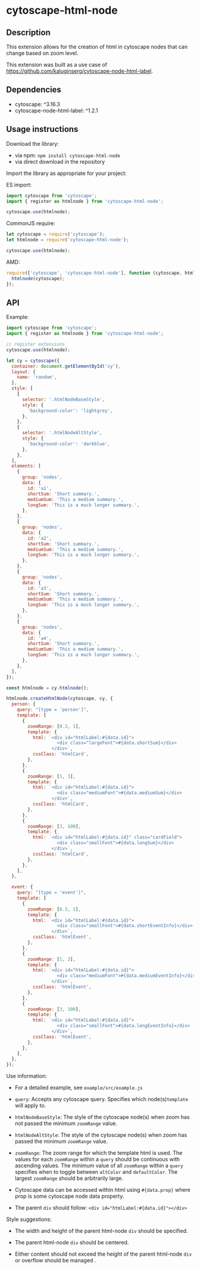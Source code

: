 # cytoscape-html-node

## Description

This extension allows for the creation of html in cytoscape nodes that can change based on zoom level.

This extension was built as a use case of https://github.com/kaluginserg/cytoscape-node-html-label.

## Dependencies

- cytoscape: ^3.16.3
- cytoscape-node-html-label: ^1.2.1

## Usage instructions

Download the library:

- via npm: `npm install cytoscape-html-node`
- via direct download in the repository

Import the library as appropriate for your project:

ES import:

```js
import cytoscape from 'cytoscape';
import { register as htmlnode } from 'cytoscape-html-node';

cytoscape.use(htmlnode);
```

CommonJS require:

```js
let cytoscape = require('cytoscape');
let htmlnode = require('cytoscape-html-node');

cytoscape.use(htmlnode);
```

AMD:

```js
require(['cytoscape', 'cytoscape-html-node'], function (cytoscape, htmlnode) {
  htmlnode(cytoscape);
});
```

## API

Example:

```js
import cytoscape from 'cytoscape';
import { register as htmlnode } from 'cytoscape-html-node';

// register extensions
cytoscape.use(htmlnode);

let cy = cytoscape({
  container: document.getElementById('cy'),
  layout: {
    name: 'random',
  },
  style: [
    {
      selector: '.htmlNodeBaseStyle',
      style: {
        'background-color': 'lightgrey',
      },
    },
    {
      selector: '.htmlNodeAltStyle',
      style: {
        'background-color': 'darkblue',
      },
    },
  ],
  elements: [
    {
      group: 'nodes',
      data: {
        id: 'a1',
        shortSum: 'Short summary.',
        mediumSum: 'This a medium summary.',
        longSum: 'This is a much longer summary.',
      },
    },
    {
      group: 'nodes',
      data: {
        id: 'a2',
        shortSum: 'Short summary.',
        mediumSum: 'This a medium summary.',
        longSum: 'This is a much longer summary.',
      },
    },
    {
      group: 'nodes',
      data: {
        id: 'a3',
        shortSum: 'Short summary.',
        mediumSum: 'This a medium summary.',
        longSum: 'This is a much longer summary.',
      },
    },
    {
      group: 'nodes',
      data: {
        id: 'a4',
        shortSum: 'Short summary.',
        mediumSum: 'This a medium summary.',
        longSum: 'This is a much longer summary.',
      },
    },
  ],
});

const htmlnode = cy.htmlnode();

htmlnode.createHtmlNode(cytoscape, cy, {
  person: {
    query: "[type = 'person']",
    template: [
      {
        zoomRange: [0.3, 1],
        template: {
          html: `<div id="htmlLabel:#{data.id}">
                   <div class="largeFont">#{data.shortSum}</div>
                 </div>`,
          cssClass: 'htmlCard',
        },
      },
      {
        zoomRange: [1, 3],
        template: {
          html: `<div id="htmlLabel:#{data.id}">
                   <div class="mediumFont">#{data.mediumSum}</div>
                 </div>`,
          cssClass: 'htmlCard',
        },
      },
      {
        zoomRange: [3, 100],
        template: {
          html: `<div id="htmlLabel:#{data.id}" class="cardField">
                   <div class="smallFont">#{data.longSum}</div>
                 </div>`,
          cssClass: 'htmlCard',
        },
      },
    ],
  },

  event: {
    query: "[type = 'event']",
    template: [
      {
        zoomRange: [0.3, 1],
        template: {
          html: `<div id="htmlLabel:#{data.id}">
                   <div class="smallFont">#{data.shortEventInfo}</div>
                 </div>`,
          cssClass: 'htmlEvent',
        },
      },
      {
        zoomRange: [1, 3],
        template: {
          html: `<div id="htmlLabel:#{data.id}">
                   <div class="mediumFont">#{data.mediumEventInfo}</div>
                 </div>`,
          cssClass: 'htmlEvent',
        },
      },
      {
        zoomRange: [3, 100],
        template: {
          html: `<div id="htmlLabel:#{data.id}">
                   <div class="smallFont">#{data.longEventInfo}</div>
                 </div>`,
          cssClass: 'htmlEvent',
        },
      },
    ],
  },
});
```

Use information:

- For a detailed example, see `example/src/example.js`

- `query`: Accepts any cytoscape query. Specifies which node(s)`template` will apply to.

- `htmlNodeBaseStyle`: The style of the cytoscape node(s) when zoom has not passed the minimum `zoomRange` value.

- `htmlNodeAltStyle`: The style of the cytoscape node(s) when zoom has passed the minimum `zoomRange` value.

- `zoomRange`: The zoom range for which the template html is used. The values for each `zoomRange` within a `query` should be continuous with ascending values. The minimum value of all `zoomRange` within a `query` specifies when to toggle between `altColor` and `defaultColor`. The largest `zoomRange` should be arbitrarily large.

- Cytoscape data can be accessed within html using `#{data.prop}` where prop is some cytoscape node data property.

- The parent `div` should follow: `<div id="htmlLabel:#{data.id}"></div>`

Style suggestions:

- The width and height of the parent html-node `div` should be specified.

- The parent html-node `div` should be centered.

- Either content should not exceed the height of the parent html-node `div` or overflow should be managed .
